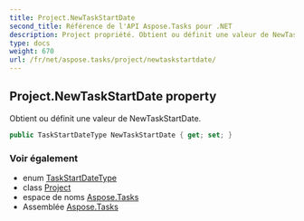 ```yaml
---
title: Project.NewTaskStartDate
second_title: Référence de l'API Aspose.Tasks pour .NET
description: Project propriété. Obtient ou définit une valeur de NewTaskStartDate.
type: docs
weight: 670
url: /fr/net/aspose.tasks/project/newtaskstartdate/
---
```

## Project.NewTaskStartDate property

Obtient ou définit une valeur de NewTaskStartDate.

```csharp
public TaskStartDateType NewTaskStartDate { get; set; }
```

### Voir également

* enum [TaskStartDateType](../../taskstartdatetype/)
* class [Project](../)
* espace de noms [Aspose.Tasks](../../project/)
* Assemblée [Aspose.Tasks](../../../)


